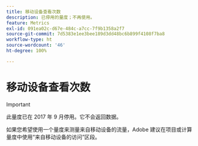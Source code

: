 ```yaml
---
title: 移动设备查看次数
description: 已停用的量度；不再使用。
feature: Metrics
exl-id: 091ea02c-d67e-484c-a7cc-7f9b1358a2f7
source-git-commit: 7d5383e1ee3bee189d3dd48bc6b899f4108f7ba8
workflow-type: ht
source-wordcount: '46'
ht-degree: 100%

---
```


# 移动设备查看次数

>[!IMPORTANT]
>
>此量度已在 2017 年 9 月停用。它不会返回数据。

如果您希望使用一个量度来测量来自移动设备的流量，Adobe 建议在项目或计算量度中使用“来自移动设备的访问”区段。
